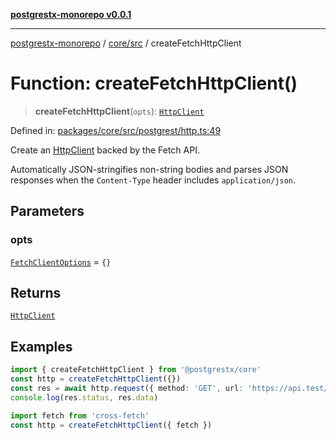 [**postgrestx-monorepo v0.0.1**](../../../README.md)

---

[postgrestx-monorepo](../../../README.md) / [core/src](../README.md) / createFetchHttpClient

# Function: createFetchHttpClient()

> **createFetchHttpClient**(`opts`): [`HttpClient`](../interfaces/HttpClient.md)

Defined in: [packages/core/src/postgrest/http.ts:49](https://github.com/samuelagm/postgrestx/blob/7b606dc406c6da40c0579c7268eb7cd998b69db8/packages/core/src/postgrest/http.ts#L49)

Create an [HttpClient](../interfaces/HttpClient.md) backed by the Fetch API.

Automatically JSON-stringifies non-string bodies and parses JSON responses
when the `Content-Type` header includes `application/json`.

## Parameters

### opts

[`FetchClientOptions`](../interfaces/FetchClientOptions.md) = `{}`

## Returns

[`HttpClient`](../interfaces/HttpClient.md)

## Examples

```ts
import { createFetchHttpClient } from '@postgrestx/core'
const http = createFetchHttpClient({})
const res = await http.request({ method: 'GET', url: 'https://api.test/users' })
console.log(res.status, res.data)
```

```ts
import fetch from 'cross-fetch'
const http = createFetchHttpClient({ fetch })
```
